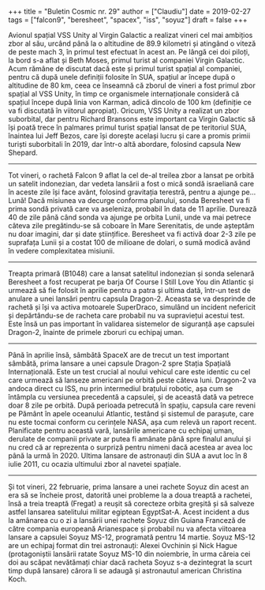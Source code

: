 +++
title = "Buletin Cosmic nr. 29"
author = ["Claudiu"]
date = 2019-02-27
tags = ["falcon9", "beresheet", "spacex", "iss", "soyuz"]
draft = false
+++

Avionul spațial VSS Unity al Virgin Galactic a realizat vineri cel mai ambițios zbor al său, urcând până la o altitudine de 89.9 kilometri și atingând o viteză de peste mach 3, în primul test efectuat în acest an. Pe lângă cei doi piloți, la bord s-a aflat și Beth Moses, primul turist al companiei Virgin Galactic. Acum rămâne de discutat dacă este și primul turist spațial al companiei, pentru că după unele definiții folosite în SUA, spațiul ar începe după o altitudine de 80 km, ceea ce înseamnă că zborul de vineri a fost primul zbor spațial al VSS Unity, în timp ce organismele internaționale consideră că spațiul începe după linia von Karman, adică dincolo de 100 km (definiție ce va fi discutată în viitorul apropiat). Oricum, VSS Unity a realizat un zbor suborbital, dar pentru Richard Bransons este important ca Virgin Galactic să își poată trece în palmares primul turist spațial lansat de pe teritoriul SUA, înaintea lui Jeff Bezos, care își dorește același lucru și care a promis primii turiști suborbitali în 2019, dar într-o altă abordare, folosind capsula New Shepard.

---

Tot vineri, o rachetă Falcon 9 aflat la cel de-al treilea zbor a lansat pe orbită un satelit indonezian, dar vedeta lansării a fost o mică sondă israeliană care în aceste zile își face avânt, folosind gravitația terestră, pentru a ajunge pe… Lună! Dacă misiunea va decurge conforma planului, sonda Beresheet va fi prima sondă privată care va aseleniza, probabil în data de 11 aprilie. Durează 40 de zile până când sonda va ajunge pe orbita Lunii, unde va mai petrece câteva zile pregătindu-se să coboare în Mare Serenitatis, de unde așteptăm nu doar imagini, dar și date științifice. Beresheet va fi activă doar 2-3 zile pe suprafața Lunii și a costat 100 de milioane de dolari, o sumă modică având în vedere complexitatea misiunii.

---

Treapta primară (B1048) care a lansat satelitul indonezian și sonda selenară Beresheet a fost recuperat pe barja Of Course I Still Love You din Atlantic și urmează să fie folosit în aprilie pentru a patra și ultima dată, într-un test de anulare a unei lansări pentru capsula Dragon-2. Aceasta se va desprinde de rachetă și își va activa motoarele SuperDraco, simulând un incident nefericit și depărtându-se de racheta care probabil nu va supraviețui acestui test. Este însă un pas important în validarea sistemelor de siguranță așe capsulei Dragon-2, înainte de primele zboruri cu echipaj uman.

---

Până în aprilie însă, sâmbătă SpaceX are de trecut un test important sâmbătă, prima lansare a unei capsule Dragon-2 spre Stația Spațială Internațională. Este un test crucial al noului vehicul care este identic cu cel care urmează să lanseze americani pe orbită peste câteva luni. Dragon-2 va andoca direct cu ISS, nu prin intermediul brațului robotic, așa cum se întâmpla cu versiunea precedentă a capsulei, și de această dată va petrece doar 8 zile pe orbită. După perioada petrecută în spațiu, capsula care reveni pe Pământ în apele oceanului Atlantic, testând și sistemul de parașute, care nu este tocmai conform cu cerințele NASA, așa cum relevă un raport recent. Planificate pentru această vară, lansările americane cu echipaj uman, derulate de companii private ar putea fi amânate până spre finalul anului și nu cred că ar reprezenta o surpriză pentru nimeni dacă acestea ar avea loc până la urmă în 2020. Ultima lansare de astronauți din SUA a avut loc în 8 iulie 2011, cu ocazia ultimului zbor al navetei spațiale.

---

Și tot vineri, 22 februarie, prima lansare a unei rachete Soyuz din acest an era să se încheie prost, datorită unei probleme la a doua treaptă a rachetei, însă a treia treaptă (Fregat) a reușit să corecteze orbita greșită și să salveze astfel lansarea satelitului militar egiptean EgyptSat-A. Acest incident a dus la amânarea cu o zi a lansării unei rachete Soyuz din Guiana Franceză de către compania europeană Arianespace și probabil nu va afecta viitoarea lansare a capsulei Soyuz MS-12, programată pentru 14 martie. Soyuz MS-12 are un echipaj format din trei astronauți: Alexei Ovchinin și Nick Hague (protagoniștii lansării ratate Soyuz MS-10 din noiembrie, în urma căreia cei doi au scăpat nevătămați chiar dacă racheta Soyuz s-a dezintegrat la scurt timp după lansare) cărora li se adaugă și astronautul american Christina Koch.
